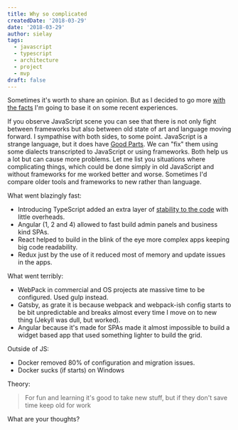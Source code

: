 ```yaml
---
title: Why so complicated
createdDate: '2018-03-29'
date: '2018-03-29'
author: sielay
tags:
  - javascript
  - typescript
  - architecture
  - project
  - mvp
draft: false
---
```


Sometimes it's worth to share an opinion. But as I decided to go more [with the facts](https://sielay.com/blog/2018/01/21/hello-again/) I'm going to base it on some recent experiences.

If you observe JavaScript scene you can see that there is not only fight between frameworks but also between old state of art and language moving forward. I sympathise with both sides, to some point. JavaScript is a strange language, but it does have [Good Parts](https://www.amazon.co.uk/JavaScript-Good-Parts-Douglas-Crockford/dp/0596517742). We can "fix" them using some dialects transcripted to JavaScript or using frameworks. Both help us a lot but can cause more problems. Let me list you situations where complicating things, which could be done simply in old JavaScript and without frameworks for me worked better and worse. Sometimes I'd compare older tools and frameworks to new rather than language.

What went blazingly fast:

-   Introducing TypeScript added an extra layer of [stability to the code](http://sielay.com/blog/2018/01/28/type-script-as-a-defense/) with little overheads.
-   Angular (1, 2 and 4) allowed to fast build admin panels and business kind SPAs.
-   React helped to build in the blink of the eye more complex apps keeping big code readability.
-   Redux just by the use of it reduced most of memory and update issues in the apps.

What went terribly:

-   WebPack in commercial and OS projects ate massive time to be configured. Used gulp instead.
-   Gatsby, as grate it is because webpack and webpack-ish config starts to be bit unpredictable and breaks almost every time I move on to new thing (Jekyll was dull, but worked).
-   Angular because it's made for SPAs made it almost impossible to build a widget based app that used something lighter to build the grid.

Outside of JS:

-   Docker removed 80% of configuration and migration issues.
-   Docker sucks (if starts) on Windows

Theory:

> For fun and learning it's good to take new stuff, but if they don't save time keep old for work

What are your thoughts?

